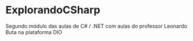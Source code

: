 # ExplorandoCSharp
Segundo módulo das aulas de C# / .NET com aulas do professor Leonardo Buta na plataforma DIO
